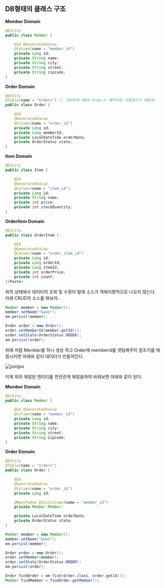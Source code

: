 
## DB형태의 클래스 구조

**Member Domain**
```java
@Entity
public class Member {

    @Id @GeneratedValue
    @Column(name = "member_id")
    private Long id;
    private String name;
    private String city;
    private String street;
    private String zipcode;
}
```

**Order Domain**
```java
@Entity
@Table(name = "orders") // 대부분의 DB에 Order는 예약어로 사용중이기 때문에..
public class Order {

    @Id
    @GeneratedValue
    @Column(name = "order_id")
    private Long id;
    private Long memberId;
    private LocalDateTime orderDate;
    private OrderStatus state;
}
```

**Item Domain**
```java
@Entity
public class Item {

    @Id
    @GeneratedValue
    @Column(name = "item_id")
    private Long id;
    private String name;
    private int price;
    private int stockQuantity;
}
```

**OrderItem Domain**
```java
@Entity
public class OrderItem {

    @Id
    @GeneratedValue
    @Column(name = "order_item_id")
    private Long id;
    private Long orderId;
    private Long itemId;
    private int orderPrice;
    private int count;
}<Paste>
```

위의 상태에서 데이터의 조회 및 수정이 될때 소스가 객체지향적으로 나오지 않는다.  
아래 CRUD의 소스를 봐보자..

```java
Member member = new Member();
member.setName("kwon");
em.persist(member);

Order order = new Order();
order.setMemberId(member.getId());
order.setState(OrderStatus.ORDER);
em.persist(order);
```

위에 처럼 Member를 하나 생성 하고 Order에 memberid를 셋팅해주어 참조키를 매핑시키면 아래와 같이 데이터가 만들어진다.  

![joinjpa](https://github.com/sksggg123/TIL/blob/master/images/H2_Database_join_ex1.gif)


이제 위의 매핑된 엔티티를 연관관계 매핑을하여 바꿔보면 아래와 같이 된다.

**Member Domain**
```java
@Entity
public class Member {

    @Id @GeneratedValue
    @Column(name = "member_id")
    private Long id;
    private String name;
    private String city;
    private String street;
    private String zipcode;
}
```

**Order Domain**
```java
@Entity
@Table(name = "orders")
public class Order {

    @Id
    @GeneratedValue
    @Column(name = "order_id")
    private Long id;

    @ManyToOne @JoinColumn(name = "member_id")
    private Member Member;

    private LocalDateTime orderDate;
    private OrderStatus state;
}
```

```java
Member member = new Member();
member.setName("kwon");
em.persist(member);

Order order = new Order();
order.setMember(member);
order.setState(OrderStatus.ORDER);
em.persist(order);

Order findOrder = em.find(Order.class, order.getId());
Member findMember = findOrder.getMember();
```
